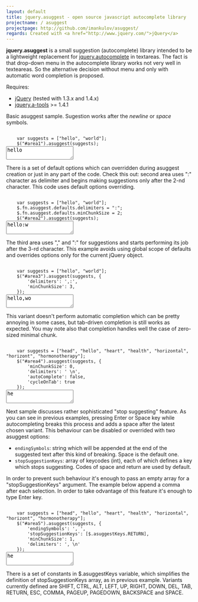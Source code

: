 ```yaml
---
layout: default
title: jquery.asuggest - open source javascript autocomplete library
projectname: / asuggest
projectpage: http://github.com/imankulov/asuggest/
regards: Created with <a href="http://www.jquery.com/">jQuery</a>
---
```



<script type="text/javascript">
    $(document).ready(function(){
        $(".jscode").each(function(){
            eval($(this).text());
        });
    });
</script>


**jquery.asuggest** is a small suggestion (autocomplete) library intended to be
a lightweight replacement for [jquery.autocomplete][autocomplete] in textareas.
The fact is that drop-down menu in the autocomplete library works not very well
in texteareas. So the alternative decision without menu and only with automatic
word completion is proposed.

Requires:
 - [jQuery][jquery] (tested with 1.3.x and 1.4.x)
 - [jquery.a-tools][a-tools] >= 1.4.1

Basic asuggest sample. Sugestion works after the *newline* or *space* symbols.

<code class="jscode">
    var suggests = ["hello", "world"];
    $("#area1").asuggest(suggests);
</code>

<textarea id="area1">hello</textarea>

There is a set of default options which can overridden during asuggest creation
or just in any part of the code. Check this out: second area uses ":" character
as delimiter and begins making suggestions only after the 2-nd character. This
code uses default options overriding.


<code class="jscode">
    var suggests = ["hello", "world"];
    $.fn.asuggest.defaults.delimiters = ":";
    $.fn.asuggest.defaults.minChunkSize = 2;
    $("#area2").asuggest(suggests);
</code>


<textarea id="area2">hello:w</textarea>

The third area uses "," and ":" for suggestions and starts performing its job
after the 3-rd character. This example avoids using global scope of defaults
and overrides options only for the current jQuery object.

<code class="jscode">
    var suggests = ["hello", "world"];
    $("#area3").asuggest(suggests, {
        'delimiters': ',:',
        'minChunkSize': 3,
    });
</code>

<textarea id="area3">hello,wo</textarea>

<p>This variant doesn't perform automatic completion which can be pretty
annoying in some cases, but tab-driven completion is still works as expected.
You may note also that completion handles well the case of zero-sized minimal
chunk.</p>

<code class='jscode'>
    var suggests = ["head", "hello", "heart", "health", "horizontal", "horizont", "hormonotherapy"];
    $("#area4").asuggest(suggests, {
        'minChunkSize': 0,
        'delimiters': ' \n',
        'autoComplete': false,
        'cycleOnTab': true
    });
</code>
<textarea id='area4'>he</textarea>

Next sample discusses rather sophisticated "stop suggesting" feature. As you can
see in previous examples, pressing Enter or Space key while autocompleting
breaks this process and adds a space after the latest chosen variant. This
behaviour can be disabled or overrided with two asuggest options:

- `endingSymbols`: string which will be appended at the end of the suggested
  text after this kind of breaking. Space is the default one.
- `stopSuggestionKeys`: array of keycodes (int), each of which defines a key
  which stops suggesting. Codes of space and return are used by default.

In order to prevent such behaviour it's enough to pass an empty array for a
"stopSuggestionKeys" argument. The example below append a comma after each
selection. In order to take odvantage of this feature it's enough to type Enter
key.

<code class='jscode'>
    var suggests = ["head", "hello", "heart", "health", "horizontal", "horizont", "hormonotherapy"];
    $("#area5").asuggest(suggests, {
        'endingSymbols': ', ',
        'stopSuggestionKeys': [$.asuggestKeys.RETURN],
        'minChunkSize': 1,
        'delimiters': ', \n'
    });
</code>
<textarea id='area5'>he</textarea>

There is a set of constants in $.asuggestKeys variable, which simplifies the
definition of stopSuggestionKeys array, as in previous example. Variants
currently defined are SHIFT, CTRL, ALT, LEFT, UP, RIGHT, DOWN, DEL, TAB,
RETURN, ESC, COMMA, PAGEUP, PAGEDOWN, BACKSPACE and SPACE.

[autocomplete]: http://bassistance.de/jquery-plugins/jquery-plugin-autocomplete/ "jQuery Autocomplete"
[a-tools]: http://plugins.jquery.com/project/a-tools "jQuery a-tools"
[jquery]: http://www.jquery.com/ "jQuery"
